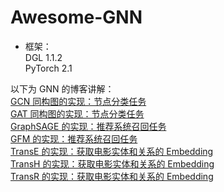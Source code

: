 # Awesome-GNN
- 框架：  
DGL 1.1.2  
PyTorch 2.1  
  
以下为 GNN 的博客讲解：  
[GCN 同构图的实现：节点分类任务](https://zhuanlan.zhihu.com/p/664761833)  
[GAT 同构图的实现：节点分类任务](https://zhuanlan.zhihu.com/p/664777454)  
[GraphSAGE 的实现：推荐系统召回任务](https://zhuanlan.zhihu.com/p/665088708)  
[GFM 的实现：推荐系统召回任务](https://zhuanlan.zhihu.com/p/665730788)  
[TransE 的实现：获取电影实体和关系的 Embedding](https://zhuanlan.zhihu.com/p/666102571)  
[TransH 的实现：获取电影实体和关系的 Embedding](https://zhuanlan.zhihu.com/p/666276495)  
[TransR 的实现：获取电影实体和关系的 Embedding](https://zhuanlan.zhihu.com/p/666278672)  

